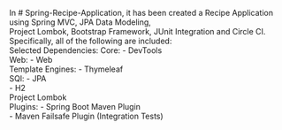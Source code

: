 In # Spring-Recipe-Application, it has been created a Recipe Application using Spring MVC, JPA Data Modeling,  
Project Lombok, Bootstrap Framework, JUnit Integration and Circle CI.  
Specifically, all of the following are included:  
Selected Dependencies: Core: - DevTools  
                       Web: - Web  
                       Template Engines: - Thymeleaf  
                       SQl: - JPA  
                            - H2  
                       Project Lombok  
Plugins: - Spring Boot Maven Plugin  
         - Maven Failsafe Plugin (Integration Tests)  
